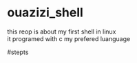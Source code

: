 # ouazizi_shell 
this reop is about my first shell in linux <br>
it programed with c my prefered luanguage<br>

#stepts 

